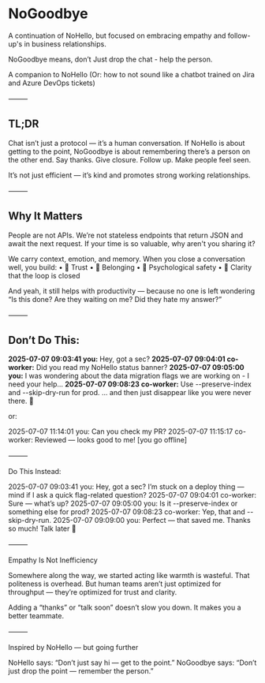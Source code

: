 # NoGoodbye
A continuation of NoHello, but focused on embracing empathy and follow-up's in business relationships. 

NoGoodbye means, don’t Just drop the chat - help the person.

A companion to NoHello
(Or: how to not sound like a chatbot trained on Jira and Azure DevOps tickets)

⸻

## TL;DR

Chat isn’t just a protocol — it’s a human conversation.
If NoHello is about getting to the point, NoGoodbye is about remembering there’s a person on the other end.
Say thanks. Give closure. Follow up. Make people feel seen.

It’s not just efficient — it’s kind and promotes strong working relationships.

⸻

## Why It Matters

People are not APIs.
We’re not stateless endpoints that return JSON and await the next request.
If your time is so valuable, why aren't you sharing it? 

We carry context, emotion, and memory. When you close a conversation well, you build:
	•	💬 Trust
	•	🙌 Belonging
	•	🤝 Psychological safety
	•	🧠 Clarity that the loop is closed

And yeah, it still helps with productivity — because no one is left wondering “Is this done? Are they waiting on me? Did they hate my answer?”

⸻

## Don’t Do This:

**2025-07-07 09:03:41 you:** Hey, got a sec?
**2025-07-07 09:04:01 co-worker:** Did you read my NoHello status banner? 
**2025-07-07 09:05:00 you:** I was wondering about the data migration flags we are working on - I need your help...
**2025-07-07 09:08:23 co-worker:** Use --preserve-index and --skip-dry-run for prod.
… and then just disappear like you were never there. 👻

or:

2025-07-07 11:14:01 you: Can you check my PR?
2025-07-07 11:15:17 co-worker: Reviewed — looks good to me!
[you go offline]

⸻

Do This Instead:

2025-07-07 09:03:41 you: Hey, got a sec? I’m stuck on a deploy thing — mind if I ask a quick flag-related question?
2025-07-07 09:04:01 co-worker: Sure — what’s up?
2025-07-07 09:05:00 you: Is it --preserve-index or something else for prod?
2025-07-07 09:08:23 co-worker: Yep, that and --skip-dry-run.
2025-07-07 09:09:00 you: Perfect — that saved me. Thanks so much! Talk later 🙏

⸻

Empathy Is Not Inefficiency

Somewhere along the way, we started acting like warmth is wasteful. That politeness is overhead.
But human teams aren’t just optimized for throughput — they’re optimized for trust and clarity.

Adding a “thanks” or “talk soon” doesn’t slow you down.
It makes you a better teammate.

⸻

Inspired by NoHello — but going further

NoHello says: “Don’t just say hi — get to the point.”
NoGoodbye says: “Don’t just drop the point — remember the person.”
